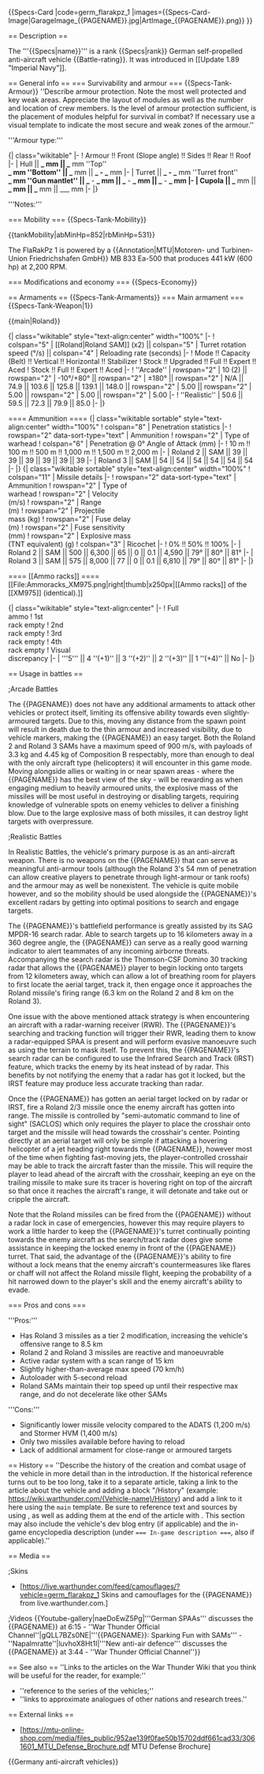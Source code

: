 {{Specs-Card
|code=germ_flarakpz_1
|images={{Specs-Card-Image|GarageImage_{{PAGENAME}}.jpg|ArtImage\_{{PAGENAME}}.png}}
}}

== Description ==

<!-- ''In the description, the first part should be about the history of the creation and combat usage of the vehicle, as well as its key features. In the second part, tell the reader about the ground vehicle in the game. Insert a screenshot of the vehicle, so that if the novice player does not remember the vehicle by name, he will immediately understand what kind of vehicle the article is talking about.'' -->

The '''{{Specs|name}}''' is a rank {{Specs|rank}} German self-propelled anti-aircraft vehicle {{Battle-rating}}. It was introduced in [[Update 1.89 "Imperial Navy"]].

== General info ==
=== Survivability and armour ===
{{Specs-Tank-Armour}}
''Describe armour protection. Note the most well protected and key weak areas. Appreciate the layout of modules as well as the number and location of crew members. Is the level of armour protection sufficient, is the placement of modules helpful for survival in combat? If necessary use a visual template to indicate the most secure and weak zones of the armour.''

'''Armour type:''' <!-- The types of armour present on the vehicle and their general locations -->

<!-- Example: * Rolled homogeneous armour (Front, Side, Rear, Hull roof)
* Cast homogeneous armour (Turret, Transmission area) -->

{| class="wikitable"
|-
! Armour !! Front (Slope angle) !! Sides !! Rear !! Roof
|-
| Hull || **_ mm || _** mm ''Top'' <br> **_ mm ''Bottom'' || _** mm || **_ - _** mm
|-
| Turret || **_ - _** mm ''Turret front'' <br> **_ mm ''Gun mantlet'' || _** - **_ mm || _** - **_ mm || _** - **_ mm
|-
| Cupola || _** mm || **_ mm || _** mm || \_\_\_ mm
|-
|}

'''Notes:''' <!-- Any additional notes which the user needs to be aware of -->

<!-- Example: * Suspension wheels are 20 mm thick, tracks are 30 mm thick, and torsion bars are 60 mm thick. -->

=== Mobility ===
{{Specs-Tank-Mobility}}

<!-- ''Write about the mobility of the ground vehicle. Estimate the specific power and manoeuvrability, as well as the maximum speed forwards and backwards.'' -->

{{tankMobility|abMinHp=852|rbMinHp=531}}

The FlaRakPz 1 is powered by a {{Annotation|MTU|Motoren- und Turbinen-Union Friedrichshafen GmbH}} MB 833 Ea-500 that produces 441 kW (600 hp) at 2,200 RPM.

=== Modifications and economy ===
{{Specs-Economy}}

== Armaments ==
{{Specs-Tank-Armaments}}
=== Main armament ===
{{Specs-Tank-Weapon|1}}

<!-- ''Give the reader information about the characteristics of the main gun. Assess its effectiveness in a battle based on the reloading speed, ballistics and the power of shells. Do not forget about the flexibility of the fire, that is how quickly the cannon can be aimed at the target, open fire on it and aim at another enemy. Add a link to the main article on the gun: <code><nowiki>{{main|Name of the weapon}}</nowiki></code>. Describe in general terms the ammunition available for the main gun. Give advice on how to use them and how to fill the ammunition storage.'' -->

{{main|Roland}}

{| class="wikitable" style="text-align:center" width="100%"
|-
! colspan="5" | [[Roland|Roland SAM]] (x2) || colspan="5" | Turret rotation speed (°/s) || colspan="4" | Reloading rate (seconds)
|-
! Mode !! Capacity (Belt) !! Vertical !! Horizontal !! Stabilizer
! Stock !! Upgraded !! Full !! Expert !! Aced
! Stock !! Full !! Expert !! Aced
|-
! ''Arcade''
| rowspan="2" | 10 (2) || rowspan="2" | -10°/+80° || rowspan="2" | ±180° || rowspan="2" | N/A || 74.9 || 103.6 || 125.8 || 139.1 || 148.0 || rowspan="2" | 5.00 || rowspan="2" | 5.00 || rowspan="2" | 5.00 || rowspan="2" | 5.00
|-
! ''Realistic''
| 50.6 || 59.5 || 72.3 || 79.9 || 85.0
|-
|}

==== Ammunition ====
{| class="wikitable sortable" style="text-align:center" width="100%"
! colspan="8" | Penetration statistics
|-
! rowspan="2" data-sort-type="text" | Ammunition
! rowspan="2" | Type of<br>warhead
! colspan="6" | Penetration @ 0° Angle of Attack (mm)
|-
! 10 m !! 100 m !! 500 m !! 1,000 m !! 1,500 m !! 2,000 m
|-
| Roland 2 || SAM || 39 || 39 || 39 || 39 || 39 || 39
|-
| Roland 3 || SAM || 54 || 54 || 54 || 54 || 54 || 54
|-
|}
{| class="wikitable sortable" style="text-align:center" width="100%"
! colspan="11" | Missile details
|-
! rowspan="2" data-sort-type="text" | Ammunition
! rowspan="2" | Type of<br>warhead
! rowspan="2" | Velocity<br>(m/s)
! rowspan="2" | Range<br>(m)
! rowspan="2" | Projectile<br>mass (kg)
! rowspan="2" | Fuse delay<br>(m)
! rowspan="2" | Fuse sensitivity<br>(mm)
! rowspan="2" | Explosive mass<br>(TNT equivalent) (g)
! colspan="3" | Ricochet
|-
! 0% !! 50% !! 100%
|-
| Roland 2 || SAM || 500 || 6,300 || 65 || 0 || 0.1 || 4,590 || 79° || 80° || 81°
|-
| Roland 3 || SAM || 575 || 8,000 || 77 || 0 || 0.1 || 6,810 || 79° || 80° || 81°
|-
|}

==== [[Ammo racks]] ====
[[File:Ammoracks_XM975.png|right|thumb|x250px|[[Ammo racks]] of the [[XM975]] (identical).]]

<!-- '''Last updated: 2.15.1.131''' -->

{| class="wikitable" style="text-align:center"
|-
! Full<br>ammo
! 1st<br>rack empty
! 2nd<br>rack empty
! 3rd<br>rack empty
! 4th<br>rack empty
! Visual<br>discrepancy
|-
| '''5''' || 4&nbsp;''(+1)'' || 3&nbsp;''(+2)'' || 2&nbsp;''(+3)'' || 1&nbsp;''(+4)'' || No
|-
|}

== Usage in battles ==

<!-- ''Describe the tactics of playing in the vehicle, the features of using vehicles in the team and advice on tactics. Refrain from creating a "guide" - do not impose a single point of view but instead give the reader food for thought. Describe the most dangerous enemies and give recommendations on fighting them. If necessary, note the specifics of the game in different modes (AB, RB, SB).'' -->

;Arcade Battles

The {{PAGENAME}} does not have any additional armaments to attack other vehicles or protect itself, limiting its offensive ability towards even slightly-armoured targets. Due to this, moving any distance from the spawn point will result in death due to the thin armour and increased visibility, due to vehicle markers, making the {{PAGENAME}} an easy target. Both the Roland 2 and Roland 3 SAMs have a maximum speed of 900 m/s, with payloads of 3.3 kg and 4.45 kg of Composition B respectably, more than enough to deal with the only aircraft type (helicopters) it will encounter in this game mode. Moving alongside allies or waiting in or near spawn areas - where the {{PAGENAME}} has the best view of the sky - will be rewarding as when engaging medium to heavily armoured units, the explosive mass of the missiles will be most useful in destroying or disabling targets, requiring knowledge of vulnerable spots on enemy vehicles to deliver a finishing blow. Due to the large explosive mass of both missiles, it can destroy light targets with overpressure.

;Realistic Battles

In Realistic Battles, the vehicle's primary purpose is as an anti-aircraft weapon. There is no weapons on the {{PAGENAME}} that can serve as meaningful anti-armour tools (although the Roland 3's 54 mm of penetration can allow creative players to penetrate through light-armour or tank roofs) and the armour may as well be nonexistent. The vehicle is quite mobile however, and so the mobility should be used alongside the {{PAGENAME}}'s excellent radars by getting into optimal positions to search and engage targets.

The {{PAGENAME}}'s battlefield performance is greatly assisted by its SAG MPDR-16 search radar. Able to search targets up to 16 kilometers away in a 360 degree angle, the {{PAGENAME}} can serve as a really good warning indicator to alert teammates of any incoming airborne threats. Accompanying the search radar is the Thomson-CSF Domino 30 tracking radar that allows the {{PAGENAME}} player to begin locking onto targets from 12 kilometers away, which can allow a lot of breathing room for players to first locate the aerial target, track it, then engage once it approaches the Roland missile's firing range (6.3 km on the Roland 2 and 8 km on the Roland 3).

One issue with the above mentioned attack strategy is when encountering an aircraft with a radar-warning receiver (RWR). The {{PAGENAME}}'s searching and tracking function will trigger their RWR, leading them to know a radar-equipped SPAA is present and will perform evasive manoeuvre such as using the terrain to mask itself. To prevent this, the {{PAGENAME}}'s search radar can be configured to use the Infrared Search and Track (IRST) feature, which tracks the enemy by its heat instead of by radar. This benefits by not notifying the enemy that a radar has got it locked, but the IRST feature may produce less accurate tracking than radar.

Once the {{PAGENAME}} has gotten an aerial target locked on by radar or IRST, fire a Roland 2/3 missile once the enemy aircraft has gotten into range. The missile is controlled by "semi-automatic command to line of sight" (SACLOS) which only requires the player to place the crosshair onto target and the missile will head towards the crosshair's center. Pointing directly at an aerial target will only be simple if attacking a hovering helicopter of a jet heading right towards the {{PAGENAME}}, however most of the time when fighting fast-moving jets, the player-controlled crosshair may be able to track the aircraft faster than the missile. This will require the player to lead ahead of the aircraft with the crosshair, keeping an eye on the trailing missile to make sure its tracer is hovering right on top of the aircraft so that once it reaches the aircraft's range, it will detonate and take out or cripple the aircraft.

Note that the Roland missiles can be fired from the {{PAGENAME}} without a radar lock in case of emergencies, however this may require players to work a little harder to keep the {{PAGENAME}}'s turret continually pointing towards the enemy aircraft as the search/track radar does give some assistance in keeping the locked enemy in front of the {{PAGENAME}} turret. That said, the advantage of the {{PAGENAME}}'s ability to fire without a lock means that the enemy aircraft's countermeasures like flares or chaff will not affect the Roland missile flight, keeping the probability of a hit narrowed down to the player's skill and the enemy aircraft's ability to evade.

=== Pros and cons ===

<!-- ''Summarise and briefly evaluate the vehicle in terms of its characteristics and combat effectiveness. Mark its pros and cons in a bulleted list. Try not to use more than 6 points for each of the characteristics. Avoid using categorical definitions such as "bad", "good" and the like - use substitutions with softer forms such as "inadequate" and "effective".'' -->

'''Pros:'''

- Has Roland 3 missiles as a tier 2 modification, increasing the vehicle's offensive range to 8.5 km
- Roland 2 and Roland 3 missiles are reactive and manoeuvrable
- Active radar system with a scan range of 15 km
- Slightly higher-than-average max speed (70 km/h)
- Autoloader with 5-second reload
- Roland SAMs maintain their top speed up until their respective max range, and do not decelerate like other SAMs

'''Cons:'''

- Significantly lower missile velocity compared to the ADATS (1,200 m/s) and Stormer HVM (1,400 m/s)
- Only two missiles available before having to reload
- Lack of additional armament for close-range or armoured targets

== History ==
''Describe the history of the creation and combat usage of the vehicle in more detail than in the introduction. If the historical reference turns out to be too long, take it to a separate article, taking a link to the article about the vehicle and adding a block "/History" (example: <nowiki>https://wiki.warthunder.com/(Vehicle-name)/History</nowiki>) and add a link to it here using the <code>main</code> template. Be sure to reference text and sources by using <code><nowiki><ref></ref></nowiki></code>, as well as adding them at the end of the article with <code><nowiki><references /></nowiki></code>. This section may also include the vehicle's dev blog entry (if applicable) and the in-game encyclopedia description (under <code><nowiki>=== In-game description ===</nowiki></code>, also if applicable).''

== Media ==

<!-- ''Excellent additions to the article would be video guides, screenshots from the game, and photos.'' -->

;Skins

- [https://live.warthunder.com/feed/camouflages/?vehicle=germ_flarakpz_1 Skins and camouflages for the {{PAGENAME}} from live.warthunder.com.]

;Videos
{{Youtube-gallery|naeDoEwZ5Pg|'''German SPAAs''' discusses the {{PAGENAME}} at 6:15 - ''War Thunder Official Channel''|gQLL7BZs0NE|'''{{PAGENAME}}: Sparking Fun with SAMs''' - ''Napalmratte''|luvhoX8Ht1I|'''New anti-air defence''' discusses the {{PAGENAME}} at 3:44 - ''War Thunder Official Channel''}}

== See also ==
''Links to the articles on the War Thunder Wiki that you think will be useful for the reader, for example:''

- ''reference to the series of the vehicles;''
- ''links to approximate analogues of other nations and research trees.''

== External links ==

<!-- ''Paste links to sources and external resources, such as:''
* ''topic on the official game forum;''
* ''other literature.'' -->

- [https://mtu-online-shop.com/media/files_public/952ae139f0fae50b15702ddf661cad33/3061601_MTU_Defense_Brochure.pdf MTU Defense Brochure]

{{Germany anti-aircraft vehicles}}
